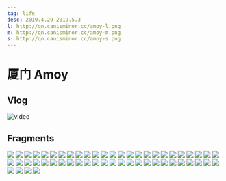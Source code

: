 ```yaml
---
tag: life
desc: 2019.4.29-2019.5.3
l: http://qn.canisminor.cc/amoy-l.png
m: http://qn.canisminor.cc/amoy-m.png
s: http://qn.canisminor.cc/amoy-s.png
---
```


# 厦门 Amoy

## Vlog

![video](http://qn-video.canisminor.cc/Amoy_1080p)

## Fragments

![](http://qn.canisminor.cc/amoy_photo_1.jpg)
![](http://qn.canisminor.cc/amoy_photo_2.jpg)
![](http://qn.canisminor.cc/amoy_photo_3.jpg)
![](http://qn.canisminor.cc/amoy_photo_4.jpg)
![](http://qn.canisminor.cc/amoy_photo_5.jpg)
![](http://qn.canisminor.cc/amoy_photo_6.jpg)
![](http://qn.canisminor.cc/amoy_photo_7.jpg)
![](http://qn.canisminor.cc/amoy_photo_8.jpg)
![](http://qn.canisminor.cc/amoy_photo_9.jpg)
![](http://qn.canisminor.cc/amoy_photo_10.jpg)
![](http://qn.canisminor.cc/amoy_photo_11.jpg)
![](http://qn.canisminor.cc/amoy_photo_12.jpg)
![](http://qn.canisminor.cc/amoy_photo_13.jpg)
![](http://qn.canisminor.cc/amoy_photo_14.jpg)
![](http://qn.canisminor.cc/amoy_photo_15.jpg)
![](http://qn.canisminor.cc/amoy_photo_16.jpg)
![](http://qn.canisminor.cc/amoy_photo_17.jpg)
![](http://qn.canisminor.cc/amoy_photo_18.jpg)
![](http://qn.canisminor.cc/amoy_photo_19.jpg)
![](http://qn.canisminor.cc/amoy_photo_20.jpg)
![](http://qn.canisminor.cc/amoy_photo_21.jpg)
![](http://qn.canisminor.cc/amoy_photo_22.jpg)
![](http://qn.canisminor.cc/amoy_photo_23.jpg)
![](http://qn.canisminor.cc/amoy_photo_24.jpg)
![](http://qn.canisminor.cc/amoy_photo_25.jpg)
![](http://qn.canisminor.cc/amoy_photo_26.jpg)
![](http://qn.canisminor.cc/amoy_photo_27.jpg)
![](http://qn.canisminor.cc/amoy_photo_28.jpg)
![](http://qn.canisminor.cc/amoy_photo_29.jpg)
![](http://qn.canisminor.cc/amoy_photo_30.jpg)
![](http://qn.canisminor.cc/amoy_photo_31.jpg)
![](http://qn.canisminor.cc/amoy_photo_32.jpg)
![](http://qn.canisminor.cc/amoy_photo_33.jpg)
![](http://qn.canisminor.cc/amoy_photo_34.jpg)
![](http://qn.canisminor.cc/amoy_photo_35.jpg)
![](http://qn.canisminor.cc/amoy_photo_36.jpg)
![](http://qn.canisminor.cc/amoy_photo_37.jpg)
![](http://qn.canisminor.cc/amoy_photo_38.jpg)
![](http://qn.canisminor.cc/amoy_photo_39.jpg)
![](http://qn.canisminor.cc/amoy_photo_40.jpg)
![](http://qn.canisminor.cc/amoy_photo_41.jpg)
![](http://qn.canisminor.cc/amoy_photo_42.jpg)
![](http://qn.canisminor.cc/amoy_photo_43.jpg)
![](http://qn.canisminor.cc/amoy_photo_44.jpg)
![](http://qn.canisminor.cc/amoy_photo_45.jpg)
![](http://qn.canisminor.cc/amoy_photo_46.jpg)
![](http://qn.canisminor.cc/amoy_photo_47.jpg)
![](http://qn.canisminor.cc/amoy_photo_48.jpg)
![](http://qn.canisminor.cc/amoy_photo_49.jpg)
![](http://qn.canisminor.cc/amoy_photo_50.jpg)
![](http://qn.canisminor.cc/amoy_photo_51.jpg)
![](http://qn.canisminor.cc/amoy_photo_52.jpg)
![](http://qn.canisminor.cc/amoy_photo_53.jpg)
![](http://qn.canisminor.cc/amoy_photo_54.jpg)
